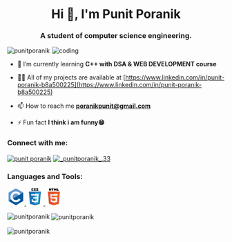 <h1 align="center">Hi 👋, I'm Punit Poranik</h1>
<h3 align="center">A student of computer science engineering.</h3>

<img align="right" alt="coding" width="400" src="https://user-images.githubusercontent.com/55389276/140866485-8fb1c876-9a8f-4d6a-98dc-08c4981eaf70.gif"/>
<p align="left"> <img src="https://komarev.com/ghpvc/?username=punitporanik&label=Profile%20views&color=0e75b6&style=flat" alt="punitporanik" /> </p>

- 🌱 I’m currently learning  **C++ with DSA & WEB DEVELOPMENT course**

- 👨‍💻 All of my projects are available at [https://www.linkedin.com/in/punit-poranik-b8a500225](https://www.linkedin.com/in/punit-poranik-b8a500225)

- 📫 How to reach me **poranikpunit@gmail.com**

- ⚡ Fun fact **I think i am funny😁**

<h3 align="left">Connect with me:</h3>
<p align="left">
<a href="https://linkedin.com/in/punit poranik" target="blank"><img align="center" src="https://raw.githubusercontent.com/rahuldkjain/github-profile-readme-generator/master/src/images/icons/Social/linked-in-alt.svg" alt="punit poranik" height="30" width="40" /></a>
<a href="https://instagram.com/_punitporanik_.33" target="blank"><img align="center" src="https://raw.githubusercontent.com/rahuldkjain/github-profile-readme-generator/master/src/images/icons/Social/instagram.svg" alt="_punitporanik_.33" height="30" width="40" /></a>
</p>

<h3 align="left">Languages and Tools:</h3>
<p align="left"> <a href="https://www.cprogramming.com/" target="_blank" rel="noreferrer"> <img src="https://raw.githubusercontent.com/devicons/devicon/master/icons/c/c-original.svg" alt="c" width="40" height="40"/> </a> <a href="https://www.w3schools.com/css/" target="_blank" rel="noreferrer"> <img src="https://raw.githubusercontent.com/devicons/devicon/master/icons/css3/css3-original-wordmark.svg" alt="css3" width="40" height="40"/> </a> <a href="https://www.w3.org/html/" target="_blank" rel="noreferrer"> <img src="https://raw.githubusercontent.com/devicons/devicon/master/icons/html5/html5-original-wordmark.svg" alt="html5" width="40" height="40"/> </a> </p>

<p><img align="left" src="https://github-readme-stats.vercel.app/api/top-langs?username=punitporanik&show_icons=true&locale=en&layout=compact" alt="punitporanik" /></p>

<p>&nbsp;<img align="center" src="https://github-readme-stats.vercel.app/api?username=punitporanik&show_icons=true&locale=en" alt="punitporanik" /></p>

<p><img align="center" src="https://github-readme-streak-stats.herokuapp.com/?user=punitporanik&" alt="punitporanik" /></p>

